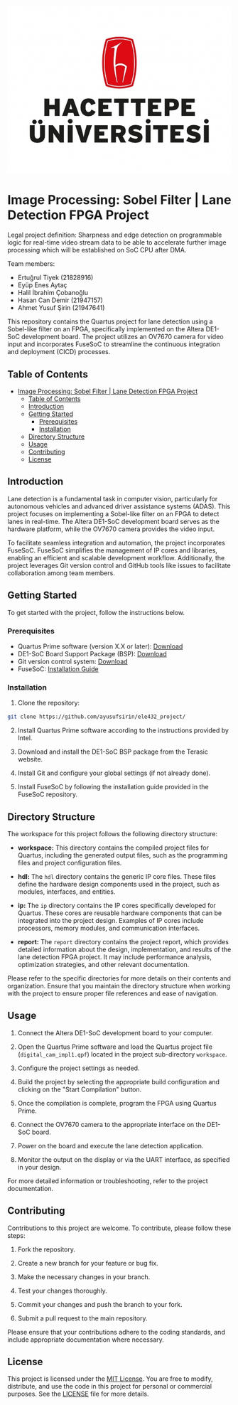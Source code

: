 ![University Logo](logo.jpg)

# Image Processing: Sobel Filter | Lane Detection FPGA Project

Legal project definition:
  Sharpness and edge detection on programmable logic for real-time video stream data to be able to accelerate further image processing which will be established on SoC CPU after DMA.

Team members:

* Ertuğrul Tiyek (21828916)
* Eyüp Enes Aytaç
* Halil İbrahim Çobanoğlu
* Hasan Can Demir (21947157)
* Ahmet Yusuf Şirin (21947641)


This repository contains the Quartus project for lane detection using a Sobel-like filter on an FPGA, specifically implemented on the Altera DE1-SoC development board. The project utilizes an OV7670 camera for video input and incorporates FuseSoC to streamline the continuous integration and deployment (CICD) processes.

## Table of Contents

- [Image Processing: Sobel Filter | Lane Detection FPGA Project](#image-processing-sobel-filter--lane-detection-fpga-project)
  - [Table of Contents](#table-of-contents)
  - [Introduction](#introduction)
  - [Getting Started](#getting-started)
    - [Prerequisites](#prerequisites)
    - [Installation](#installation)
  - [Directory Structure](#directory-structure)
  - [Usage](#usage)
  - [Contributing](#contributing)
  - [License](#license)

## Introduction

Lane detection is a fundamental task in computer vision, particularly for autonomous vehicles and advanced driver assistance systems (ADAS). This project focuses on implementing a Sobel-like filter on an FPGA to detect lanes in real-time. The Altera DE1-SoC development board serves as the hardware platform, while the OV7670 camera provides the video input.

To facilitate seamless integration and automation, the project incorporates FuseSoC. FuseSoC simplifies the management of IP cores and libraries, enabling an efficient and scalable development workflow. Additionally, the project leverages Git version control and GitHub tools like issues to facilitate collaboration among team members.

## Getting Started

To get started with the project, follow the instructions below.

### Prerequisites

- Quartus Prime software (version X.X or later): [Download](https://www.intel.com/content/www/us/en/software/programmable/quartus-prime/overview.html)
- DE1-SoC Board Support Package (BSP): [Download](https://www.terasic.com.tw/cgi-bin/page/archive.pl?Language=English&No=836)
- Git version control system: [Download](https://git-scm.com/downloads)
- FuseSoC: [Installation Guide](https://github.com/olofk/fusesoc)

### Installation

1. Clone the repository:

```bash
git clone https://github.com/ayusufsirin/ele432_project/
```

2. Install Quartus Prime software according to the instructions provided by Intel.

3. Download and install the DE1-SoC BSP package from the Terasic website.

4. Install Git and configure your global settings (if not already done).

5. Install FuseSoC by following the installation guide provided in the FuseSoC repository.


## Directory Structure

The workspace for this project follows the following directory structure:

- **workspace:** This directory contains the compiled project files for Quartus, including the generated output files, such as the programming files and project configuration files.

- **hdl:** The `hdl` directory contains the generic IP core files. These files define the hardware design components used in the project, such as modules, interfaces, and entities.

- **ip:** The `ip` directory contains the IP cores specifically developed for Quartus. These cores are reusable hardware components that can be integrated into the project design. Examples of IP cores include processors, memory modules, and communication interfaces.

- **report:** The `report` directory contains the project report, which provides detailed information about the design, implementation, and results of the lane detection FPGA project. It may include performance analysis, optimization strategies, and other relevant documentation.

Please refer to the specific directories for more details on their contents and organization. Ensure that you maintain the directory structure when working with the project to ensure proper file references and ease of navigation.


## Usage

1. Connect the Altera DE1-SoC development board to your computer.

2. Open the Quartus Prime software and load the Quartus project file (`digital_cam_impl1.qpf`) located in the project sub-directory `workspace`.

3. Configure the project settings as needed.

4. Build the project by selecting the appropriate build configuration and clicking on the "Start Compilation" button.

5. Once the compilation is complete, program the FPGA using Quartus Prime.

6. Connect the OV7670 camera to the appropriate interface on the DE1-SoC board.

7. Power on the board and execute the lane detection application.

8. Monitor the output on the display or via the UART interface, as specified in your design.

For more detailed information or troubleshooting, refer to the project documentation.

## Contributing

Contributions to this project are welcome. To contribute, please follow these steps:

1. Fork the repository.

2. Create a new branch for your feature or bug fix.

3. Make the necessary changes in your branch.

4. Test your changes thoroughly.

5. Commit your changes and push the branch to your fork.

6. Submit a pull request to the main repository.

Please ensure that your contributions adhere to the coding standards, and include appropriate documentation where necessary.

## License

This project is licensed under the [MIT License](LICENSE). You are free to modify, distribute, and use the code in this project for personal or commercial purposes. See the [LICENSE](LICENSE) file for more details.
